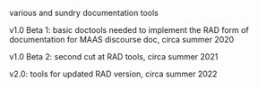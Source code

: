 various and sundry documentation tools

v1.0 Beta 1: basic doctools needed to implement the RAD form of documentation for MAAS discourse doc, circa summer 2020

v1.0 Beta 2: second cut at RAD tools, circa summer 2021

v2.0: tools for updated RAD version, circa summer 2022
